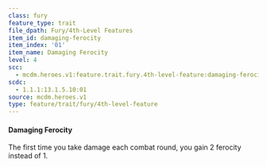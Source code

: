 ```yaml
---
class: fury
feature_type: trait
file_dpath: Fury/4th-Level Features
item_id: damaging-ferocity
item_index: '01'
item_name: Damaging Ferocity
level: 4
scc:
  - mcdm.heroes.v1:feature.trait.fury.4th-level-feature:damaging-ferocity
scdc:
  - 1.1.1:13.1.5.10:01
source: mcdm.heroes.v1
type: feature/trait/fury/4th-level-feature
---
```


#### Damaging Ferocity

The first time you take damage each combat round, you gain 2 ferocity instead of 1.
